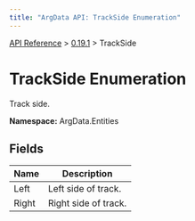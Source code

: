 ```yaml
---
title: "ArgData API: TrackSide Enumeration"
---
```


[API Reference](/argdata/api) &gt; [0.19.1](/argdata/api/0.19.1) &gt; TrackSide

# TrackSide Enumeration

Track side.

**Namespace:** ArgData.Entities

## Fields

<table class="table table-bordered table-striped ">
<thead>
  <tr>
    <th>Name</th>
    <th>Description</th>
  </tr>
</thead>
<tbody>
  <tr>
    <td>Left</td>
    <td>Left side of track.</td>
  </tr>
  <tr>
    <td>Right</td>
    <td>Right side of track.</td>
  </tr>
</tbody>
</table>


